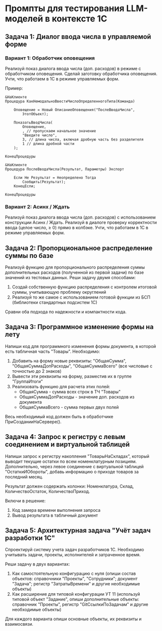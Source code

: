 # Промпты для тестирования LLM-моделей в контексте 1С

## Задача 1: Диалог ввода числа в управляемой форме

### Вариант 1: Обработчик оповещения
Реализуй показ диалога ввода числа (доп. расходов) в режиме с обработчиком оповещения. Сделай заготовку обработчика оповещения. Учти, что работаем в 1С в режиме управляемых форм.

Пример:
```
&НаКлиенте
Процедура КакНемодальноВвестиЧислоОпределенногоТипа(Команда)
 
    Оповещение = Новый ОписаниеОповещения("ПослеВводаЧисла", 
        ЭтотОбъект);
 
    ПоказатьВводЧисла(
        Оповещение,
        , // пропускаем начальное значение
        "Введите число",
        3, // длина числа, включая дробную часть без разделителя
        1 // длина дробной части
    );    
 
КонецПроцедуры
 
&НаКлиенте
Процедура ПослеВводаЧисла(Результат, Параметры) Экспорт
 
    Если Не Результат = Неопределено Тогда
        Сообщить(Результат);
    КонецЕсли;
 
КонецПроцедуры
```

### Вариант 2: Асинх / Ждать
Реализуй показ диалога ввода числа (доп. расходов) с использованием конструкции Асинх / Ждать. Реализуй в диалоге проверку корректности ввода (целое число, ≥ 0) прямо в колбэке. Учти, что работаем в 1С в режиме управляемых форм.

## Задача 2: Пропорциональное распределение суммы по базе

Реализуй функцию для пропорционального распределения суммы дополнительных расходов (полученной из первой задачи) по базе значений из тестовых данных. Реши задачу двумя способами:
1. Создай собственную функцию распределения с контролем итоговой суммы, учитывающую проблему округлений
2. Реализуй то же самое с использованием готовой функции из БСП (библиотеки стандартных подсистем 1С)

Сравни оба подхода по надежности и компактности кода.

## Задача 3: Программное изменение формы на лету

Напиши код для программного изменения формы документа, в которой есть табличная часть "Товары". Необходимо:
1. Добавить на форму новые реквизиты: "ОбщаяСумма", "ОбщаяСуммаДопРасходы", "ОбщаяСуммаВсего" (все числовые с точностью до 2 знаков)
2. Вывести эти реквизиты на форму, разместив их в группе "ГруппаИтоги"
3. Реализовать функцию для расчета этих полей:
   - ОбщаяСумма - сумма всех строк в ТЧ "Товары"
   - ОбщаяСуммаДопРасходы - значение доп. расходов из документа
   - ОбщаяСуммаВсего - сумма первых двух полей

Весь необходимый код должен быть в обработчике ПриСозданииНаСервере().

## Задача 4: Запрос к регистру с левым соединением и виртуальной таблицей

Напиши запрос к регистру накопления "ТоварыНаСкладах", который выводит текущие остатки по всем номенклатурным позициям. Дополнительно, через левое соединение с виртуальной таблицей "ОстаткиИОбороты", добавь информацию о приходе товаров за последний месяц. 

Результат должен содержать колонки: Номенклатура, Склад, КоличествоОстаток, КоличествоПриход.

Включи в решение:
1. Код замера времени выполнения запроса
2. Вывод результата в табличный документ

## Задача 5: Архитектурная задача "Учёт задач разработки 1С"

Спроектируй систему учета задач разработчиков 1С. Необходимо учитывать задачи, проекты, исполнителей и затраченное время.

Реши задачу в двух вариантах:
1. Как самостоятельную конфигурацию с нуля (опиши состав объектов: справочники "Проекты", "Сотрудники"; документ "Задача"; регистр "ЗатратыВремени" и другие необходимые объекты)
2. Как расширение для типовой конфигурации УТ 11 (используй типовой объект "Задание", опиши дополнительные объекты: справочник "Проекты", регистр "GitСсылкиПоЗадачам" и другие необходимые объекты)

Для каждого варианта опиши основные объекты, их реквизиты и взаимосвязи.
